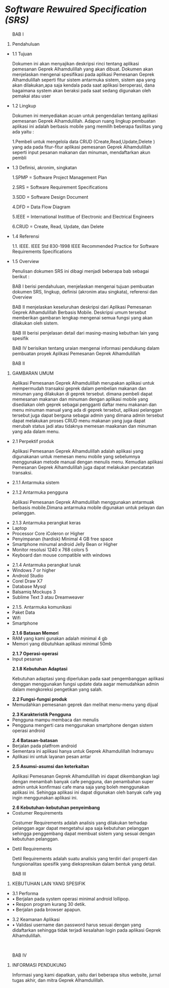 <h1>
	<i>Software Rewuired Specification (SRS)</i>
</h1>
<ol>
	<p>BAB I </p>
	<li>Pendahuluan</li>
</ol>
<ul>
	<li>1.1 Tujuan</li>
	<p>Dokumen ini akan menyajikan deskripsi rinci tentang aplikasi pemesanan Geprek Alhamdulillah yang akan dibuat. Dokumen akan menjelaskan mengenai spesifikasi pada aplikasi Pemesanan Geprek Alhamdulillah seperti fitur sistem antarmuka sistem, sistem apa yang akan dilakukan,apa saja kendala pada saat aplikasi beroperasi, dana bagaimana system akan beraksi pada saat sedang digunakan oleh pemakai atau user</p>
</ul>
<ul>
	<li>1.2 Lingkup</li>
	<p>Dokumen ini menyediakan acuan untuk pengendalian tentang aplikasi pemesanan Geprek Alhamdulillah. Adapun ruang lingkup pembuatan aplikasi ini adalah berbasis mobile yang memilih beberapa fasilitas yang ada yaitu : </p>
	<p>1.Pembeli untuk mengelola data CRUD (Create,Read,Update,Delete ) yang ada pada fitur-fitur aplikasi pemesanan Geprek Alhamdulillah seperti input pesanan makanan dan minuman, mendaftarkan akun pembli</p>
</ul>
<ul>
	<li>1.3 Definisi, akronim, singkatan</li>
	<p>1.SPMP = Software Project Management Plan</p>
	<p>2.SRS = Software Requirement Specifications</p>
	<p>3.SDD = Software Design Document</p>
	<p>4.DFD = Data Flow Diagram</p>
	<p>5.IEEE = International Instittue of Electronic and Electrical Engineers</p>
	<p>6.CRUD = Create, Read, Update, dan Delete</p>

</ul>
<ul>
	<li>1.4 Referensi</li>
	<p>1.1.	IEEE. IEEE Std 830-1998 IEEE Recommended Practice for Software Requirements Specifications</p>
</ul>
<ul>
	<li>1.5 Overview</li>
	<p>
		Penulisan dokumen SRS ini dibagi menjadi beberapa bab sebagai berikut :
	</p>
	<p>
		BAB I berisi pendahuluan, menjelaskan mengenai tujuan pembuatan dokumen SRS, lingkup, definisi (akronim atau singkata), referensi dan Overview
	</p>
	<p>
		BAB II menjelaskan keseluruhan deskripsi dari Aplikasi Pemesanan Geprek Alhamdulillah Berbasis Mobile. Deskripsi umum tersebut memberikan gambaran lengkap mengenai semua fungsi yang akan dilakukan oleh sistem.
	</p>
	<p>
		BAB III berisi penjelasan detail dari masing-masing kebuthan lain yang spesifik
	</p>
	<p>
		BAB IV berisikan tentang uraian mengenai informasi pendukung dalam pembuatan proyek Aplikasi Pemesanan Geprek Alhamdulillah
	</p>
</ul>

<ol>
	<p>BAB II</p>
	<li>GAMBARAN UMUM</li>
	<p>
		Aplikasi Pemesanan Geprek Alhamdulillah merupakan aplikasi untuk mempermudah transaksi geprek dalam pembelian makanan dan minuman yang dilakukan di geprek tersebut. dimana pembeli dapat memesanan makanan dan minuman dengan aplikasi mobile yang disediakan oleh geprek sebagai pengganti daftar menu makanan dan menu minuman manual yang ada di geprek tersebut, aplikasi pelanggan tersebut juga dapat berguna sebagai admin yang dimana admin tersebut dapat melakukan proses CRUD menu makanan yang juga dapat merubah status jadi atau tidaknya memesan maakanan dan minuman yang ada dalam menu.
	</p>
</ol>
<ul>
	<li>2.1 Perpektif produk</li>
	<p>
		Aplikasi Pemesanan Geprek Alhamdulillah adalah aplikasi yang digunakanan untuk memesan menu mobile yang sebelumnya menggunakan metode manual dengan menulis menu. Kemudian aplikasi Pemesanan Geprek Alhamdulillah juga dapat melakukan pencatatan transaksi.
	</p>
</ul>
<ul>
	<li>2.1.1 Antarmuka sistem</li>
</ul>
<ul>
	<li>2.1.2 Antarmuka pengguna</li>
	<p>
		Aplikasi Pemesanan Geprek Alhamdulillah menggunakan antarmuak berbasis mobile.Dimana antarmuka mobile digunakan untuk pelayan dan pelanggan.
	</p>
</ul>
<ul>
	<li>2.1.3 Antarmuka perangkat keras</li>
	<li>Laptop</li>
	<li>Processor Core iColeron or Higher</li>
	<li>Penyimpanan (hardisk) Minimal 4 GB free space</li>
	<li>Smartphone minumal android Jelly Bean or Higher</li>
	<li>Monitor resolusi 1240 x 768 colors 5</li>
	<li>Keyboard dan mouse compatible with windows</li>
</ul>
<ul>
	<li>2.1.4 Antarmuka perangkat lunak</li>
	<li>Windows 7 or higher</li>
	<li>Android Studio</li>
	<li>Corel Draw X7</li>
	<li>Database Mysql</li>
	<li>Balsamiq Mockups 3</li>
	<li>Sublime Text 3 atau Dreamweaver
	</li>
</ul>
<ul>
	<li>2.1.5. Antarmuka komunikasi</li>
	<li>Paket Data</li>
	<li>Wifi</li>
	<li>Smartphone</li>
</ul>
<ul>
	<b>2.1.6 Batasan Memori</b>
	<li>RAM yang kami gunakan adalah minimal 4 gb</li>
	<li>Memori yang dibutuhkan aplikasi minimal 50mb</li>
</ul>
<ul>
	<b>2.1.7 Operasi-operasi</b>
	<li>Input pesanan</li>
</ul>
<ul>
	<b>2.1.8 Kebutuhan Adaptasi</b>
	<p>
		Kebutuhan adaptasi yang diperlukan pada saat pengembanggan aplikasi denggan menggunakan fungsi update data aagar memudahkan admin dalam mengkoreksi pengetikan yang salah.
	</p>
</ul>
<ul>
	<b>2.2 Fungsi-fungsi produk</b>
	<li>Memudahkan pemesanan geprek dan melihat menu-menu yang dijual</li>
</ul>
<ul>
	<b>2.3 Karakteristik Pengguna</b>
	<li>Pengguna mampu membaca dan menulis</li>
	<li>Pengguna mengerti cara menggunakan smartphone dengan sistem operasi android</li>
</ul>
<ul>
	<b>2.4 Batasan-batasan</b>
	<li>Berjalan pada platfrom android</li>
	<li>Sementara ini aplikasi hanya untuk Geprek Alhamdulillah Indramayu</li>
	<li>Aplikasi ini untuk layanan pesan antar</li>
</ul>
<ul>
	<b>2.5 Asumsi-asumsi dan keterkaitan</b>
	<p>
		Aplikasi Pemesanan Geprek Alhamdulillah ini dapat dikembangkan lagi dengan menambah banyak cafe pengguna, dan penambahan super admin untuk konfirmasi cafe mana saja yang boleh menggunakan aplikasi ini. Sehingga aplikasi ini dapat digunakan oleh banyak cafe yag ingin menggunakan aplikasi ini.
	</p>
</ul>
<ul>
	<b>2.6 Kebutuhan-kebutuhan penyeimbang</b>
	<li>Costumer Requirements</li>
	<p>
		Costumer Requirements adalah analisis yang dilakukan terhadap pelanggan agar dapat mengetahui apa saja kebutuhan pelanggan sehingga penggembang dapat membuat sistem yang sesuai dengan kebutuhan pelanggan.
	</p>
	<li>Detil Requirements</li>
	<p>
		Detil Requirements adalah suatu analisis yang terdiri dari properti dan fungsionalitas spesifik yang diekspresikan dalam bentuk yang detail.
	</p>
</ul>

<ol>
<p>BAB III</p>
<li>KEBUTUHAN LAIN YANG SPESIFIK</li>
</ol>
<ul>
<li>3.1	Performa</li> 
<li>•	Berjalan pada system operasi minimal android lollipop.</li>
<li>•	Respon program kurang 30 detik.</li>
<li>•	Berjalan pada browser apapun.</li>
</ul>
<ul>
<li>3.2	Keamanan Aplikasi</li>
<li>•	Validasi username dan password harus sesuai dengan yang didaftarkan sehingga tidak terjadi kesalahan login pada aplikasi Geprek Alhamdulillah.</li>
</ul>
 <ol>
<p>BAB IV</p>
<li>INFORMASI PENDUKUNG</li>
<p>Informasi yang kami dapatkan, yaitu dari beberapa situs website, jurnal tugas akhir, dan mitra Geprek Alhamdulillah.</p>
</ol>